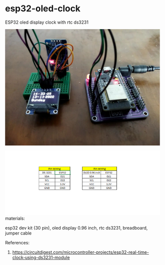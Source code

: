 # esp32-oled-clock
ESP32 oled display clock with rtc ds3231

![alt text](https://github.com/jenizar/esp32-oled-clock/blob/main/ds3231.jpg)

![alt text](https://github.com/jenizar/esp32-oled-clock/blob/main/esp32-ds3231-oled.PNG)
materials:

esp32 dev kit (30 pin), oled display 0.96 inch, rtc ds3231, breadboard, jumper cable

References:

1. https://circuitdigest.com/microcontroller-projects/esp32-real-time-clock-using-ds3231-module


